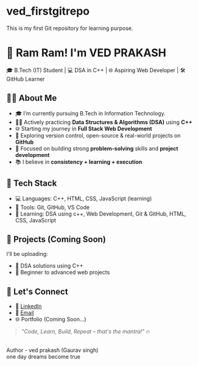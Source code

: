 # ved_firstgitrepo
This is my first Git repository for learning purpose.
<br>
# 🙏 Ram Ram! I'm VED PRAKASH

🎓 B.Tech (IT) Student | 💻 DSA in C++ | 🌐 Aspiring Web Developer | 🛠️ GitHub Learner

## 👨‍🎓 About Me

- 🎓 I’m currently pursuing B.Tech in Information Technology.
- 👨‍💻 Actively practicing **Data Structures & Algorithms (DSA)** using **C++**
- 🌐 Starting my journey in **Full Stack Web Development**
- 🔧 Exploring version control, open-source & real-world projects on **GitHub**
- 🎯 Focused on building strong **problem-solving** skills and **project development**
- 📚 I believe in **consistency + learning + execution**

## 🚀 Tech Stack

- 💻 Languages: C++, HTML, CSS, JavaScript (learning)
- 🔧 Tools: Git, GitHub, VS Code
- 🌱 Learning: DSA using c++, Web Development, Git & GitHub, HTML, CSS, JavaScript

## 💼 Projects (Coming Soon)
I'll be uploading:
- 🔸 DSA solutions using C++
- 🔸 Beginner to advanced web projects

## 🔗 Let's Connect

- 💼 [LinkedIn](www.linkedin.com/in/ved-prakash-bb2097339)
- 📧 [Email](vedprakash811315@gmail.com)
- 🌐 Portfolio (Coming Soon...)

> *"Code, Learn, Build, Repeat – that's the mantra!"* 🔥
<br>
    Author - ved prakash (Gaurav singh)
<br>
    one day dreams become true 

